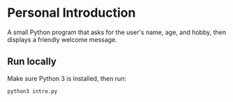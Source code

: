 # Personal Introduction

A small Python program that asks for the user's name, age, and hobby, then displays a friendly welcome message.

## Run locally

Make sure Python 3 is installed, then run:

```bash
python3 intro.py
